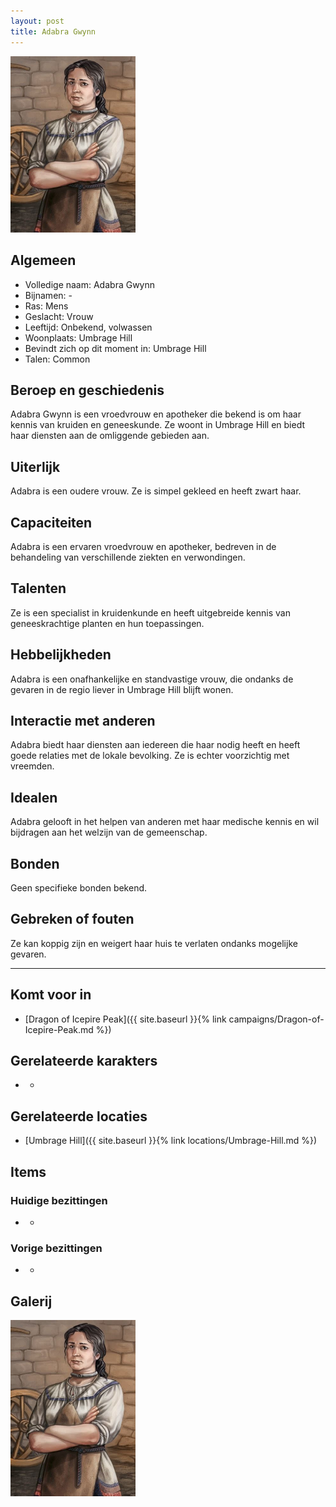 ```yaml
---
layout: post
title: Adabra Gwynn
---
```


<img src="../images/Adabra Gwynn.jpeg" alt="Adabra Gwynn" width=200>

## Algemeen
* Volledige naam: Adabra Gwynn
* Bijnamen: -
* Ras: Mens
* Geslacht: Vrouw
* Leeftijd: Onbekend, volwassen
* Woonplaats: Umbrage Hill
* Bevindt zich op dit moment in: Umbrage Hill
* Talen: Common

## Beroep en geschiedenis
Adabra Gwynn is een vroedvrouw en apotheker die bekend is om haar kennis van kruiden en geneeskunde. Ze woont in Umbrage Hill en biedt haar diensten aan de omliggende gebieden aan.

## Uiterlijk
Adabra is een oudere vrouw. Ze is simpel gekleed en heeft zwart haar.

## Capaciteiten
Adabra is een ervaren vroedvrouw en apotheker, bedreven in de behandeling van verschillende ziekten en verwondingen.

## Talenten
Ze is een specialist in kruidenkunde en heeft uitgebreide kennis van geneeskrachtige planten en hun toepassingen.

## Hebbelijkheden
Adabra is een onafhankelijke en standvastige vrouw, die ondanks de gevaren in de regio liever in Umbrage Hill blijft wonen.

## Interactie met anderen
Adabra biedt haar diensten aan iedereen die haar nodig heeft en heeft goede relaties met de lokale bevolking. Ze is echter voorzichtig met vreemden.

## Idealen
Adabra gelooft in het helpen van anderen met haar medische kennis en wil bijdragen aan het welzijn van de gemeenschap.

## Bonden
Geen specifieke bonden bekend.

## Gebreken of fouten
Ze kan koppig zijn en weigert haar huis te verlaten ondanks mogelijke gevaren.

---

## Komt voor in
* [Dragon of Icepire Peak]({{ site.baseurl }}{% link campaigns/Dragon-of-Icepire-Peak.md %})

## Gerelateerde karakters
* -

## Gerelateerde locaties
* [Umbrage Hill]({{ site.baseurl }}{% link locations/Umbrage-Hill.md %})

## Items

### Huidige bezittingen
* -

### Vorige bezittingen
* -

## Galerij
<img src="../images/Adabra Gwynn.jpeg" alt="Adabra Gwynn" width=200>
